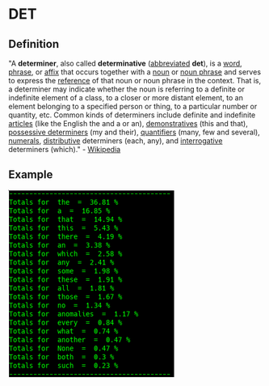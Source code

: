 # DET

## Definition

"A **determiner**, also called **determinative** \([abbreviated](https://en.wikipedia.org/wiki/List_of_glossing_abbreviations) **det**\), is a [word](https://en.wikipedia.org/wiki/Word), [phrase](https://en.wikipedia.org/wiki/Phrase), or [affix](https://en.wikipedia.org/wiki/Affix) that occurs together with a [noun](https://en.wikipedia.org/wiki/Noun) or [noun phrase](https://en.wikipedia.org/wiki/Noun_phrase) and serves to express the [reference](https://en.wikipedia.org/wiki/Reference) of that noun or noun phrase in the context. That is, a determiner may indicate whether the noun is referring to a definite or indefinite element of a class, to a closer or more distant element, to an element belonging to a specified person or thing, to a particular number or quantity, etc. Common kinds of determiners include definite and indefinite [articles](https://en.wikipedia.org/wiki/Article_%28grammar%29) \(like the English the and a or an\), [demonstratives](https://en.wikipedia.org/wiki/Demonstrative) \(this and that\), [possessive determiners](https://en.wikipedia.org/wiki/Possessive_determiner) \(my and their\), [quantifiers](https://en.wikipedia.org/wiki/Quantifier_%28linguistics%29) \(many, few and several\), [numerals](https://en.wikipedia.org/wiki/Numeral_%28linguistics%29), [distributive](https://en.wikipedia.org/wiki/Distributive_%28linguistics%29) determiners \(each, any\), and [interrogative](https://en.wikipedia.org/wiki/Interrogative_word) determiners \(which\)." - [Wikipedia](https://en.wikipedia.org/wiki/Determiner)

## Example

![Google Congressional Hearing Determiners sorted by percent \(top 20\)](../../.gitbook/assets/2018-12-28-151726_328x370_scrot.png)

